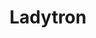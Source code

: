 ---
title: "Ladytron"
summary: "Ladytron is an English electronic band formed in Liverpool in 1999. The group consists of Helen Marnie , Mira Aroyo , and Daniel Hunt . Reuben Wu was a member from 1999 until 2023. They have released seven studio albums: 604 , Light & Magic , Witching Hour , Velocifero , Gravity the Seducer , Ladytron and Time's Arrow . They also issued the live album Live at London Astoria 16.07.08 in 2009 and the compilation album Best of 00–10 in 2011. They have produced remixes for artists such as Dave Gahan, Erasure, Goldfrapp, Apoptygma Berzerk, Placebo, Blondie, Gang of Four, Christina Aguilera, Nine Inch Nails, Bloc Party, Kings of Convenience, Soulwax and Róisín Murphy.
The band's name was taken from the song \"Ladytron\" by Roxy Music. Former Roxy Music member Brian Eno said in 2009, \"Ladytron are, for me, the best of English pop music. They're the kind of band that really only appears in England, with this funny mixture of eccentric art-school dicking around and dressing up, with a full awareness of what's happening everywhere musically, which is kind of knitted together and woven into something quite new.\" Ladytron described their sound as \"electronic pop\", while music journalists have also described their sound as synth-pop, electronic rock, post-punk, and new wave, among other genres. Some of the group's songs contain lyrics written by Aroyo in her native Bulgarian."
slug: "ladytron"
image: "ladytron.jpg"
apple_music_artist_url: "https://music.apple.com/gb/artist/ladytron/2872502"
wikipedia_url: "https://en.wikipedia.org/wiki/Ladytron"
---